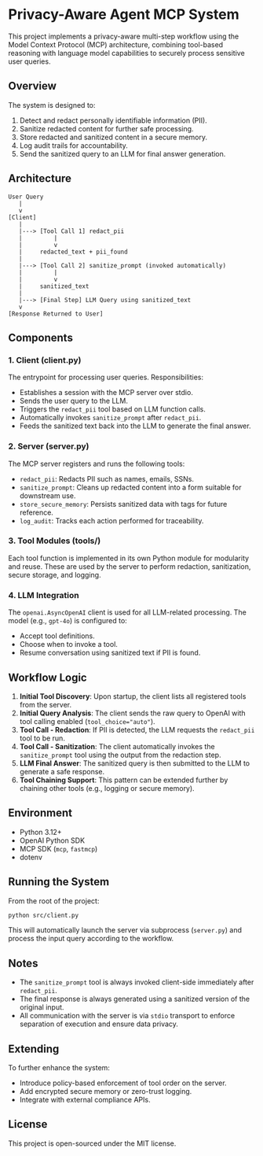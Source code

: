 # Privacy-Aware Agent MCP System

This project implements a privacy-aware multi-step workflow using the Model Context Protocol (MCP) architecture, combining tool-based reasoning with language model capabilities to securely process sensitive user queries.

## Overview

The system is designed to:

1. Detect and redact personally identifiable information (PII).
2. Sanitize redacted content for further safe processing.
3. Store redacted and sanitized content in a secure memory.
4. Log audit trails for accountability.
5. Send the sanitized query to an LLM for final answer generation.

## Architecture

```
User Query
   |
   v
[Client]
   |
   |---> [Tool Call 1] redact_pii
   |         |
   |         v
   |     redacted_text + pii_found
   |
   |---> [Tool Call 2] sanitize_prompt (invoked automatically)
   |         |
   |         v
   |     sanitized_text
   |
   |---> [Final Step] LLM Query using sanitized_text
   v
[Response Returned to User]
```

## Components

### 1. **Client (client.py)**

The entrypoint for processing user queries. Responsibilities:

* Establishes a session with the MCP server over stdio.
* Sends the user query to the LLM.
* Triggers the `redact_pii` tool based on LLM function calls.
* Automatically invokes `sanitize_prompt` after `redact_pii`.
* Feeds the sanitized text back into the LLM to generate the final answer.

### 2. **Server (server.py)**

The MCP server registers and runs the following tools:

* `redact_pii`: Redacts PII such as names, emails, SSNs.
* `sanitize_prompt`: Cleans up redacted content into a form suitable for downstream use.
* `store_secure_memory`: Persists sanitized data with tags for future reference.
* `log_audit`: Tracks each action performed for traceability.

### 3. **Tool Modules (tools/)**

Each tool function is implemented in its own Python module for modularity and reuse. These are used by the server to perform redaction, sanitization, secure storage, and logging.

### 4. **LLM Integration**

The `openai.AsyncOpenAI` client is used for all LLM-related processing. The model (e.g., `gpt-4o`) is configured to:

* Accept tool definitions.
* Choose when to invoke a tool.
* Resume conversation using sanitized text if PII is found.

## Workflow Logic

1. **Initial Tool Discovery**: Upon startup, the client lists all registered tools from the server.
2. **Initial Query Analysis**: The client sends the raw query to OpenAI with tool calling enabled (`tool_choice="auto"`).
3. **Tool Call - Redaction**: If PII is detected, the LLM requests the `redact_pii` tool to be run.
4. **Tool Call - Sanitization**: The client automatically invokes the `sanitize_prompt` tool using the output from the redaction step.
5. **LLM Final Answer**: The sanitized query is then submitted to the LLM to generate a safe response.
6. **Tool Chaining Support**: This pattern can be extended further by chaining other tools (e.g., logging or secure memory).

## Environment

* Python 3.12+
* OpenAI Python SDK
* MCP SDK (`mcp`, `fastmcp`)
* dotenv

## Running the System

From the root of the project:

```bash
python src/client.py
```

This will automatically launch the server via subprocess (`server.py`) and process the input query according to the workflow.

## Notes

* The `sanitize_prompt` tool is always invoked client-side immediately after `redact_pii`.
* The final response is always generated using a sanitized version of the original input.
* All communication with the server is via `stdio` transport to enforce separation of execution and ensure data privacy.

## Extending

To further enhance the system:

* Introduce policy-based enforcement of tool order on the server.
* Add encrypted secure memory or zero-trust logging.
* Integrate with external compliance APIs.

## License

This project is open-sourced under the MIT license.
